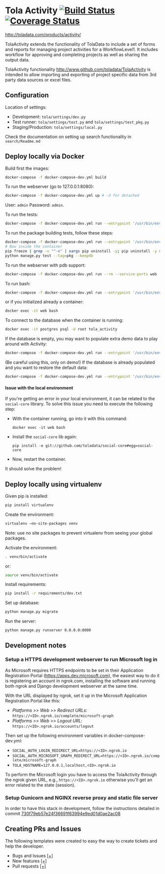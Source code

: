 # Tola Activity [![Build Status](https://travis-ci.org/toladata/TolaActivity.svg?branch=master)](https://travis-ci.org/toladata/TolaActivity) [![Coverage Status](https://coveralls.io/repos/github/toladata/TolaActivity/badge.svg)](https://coveralls.io/github/toladata/TolaActivity)

http://toladata.com/products/activity/

TolaActivity extends the functionality of TolaData to include a set of forms and
reports for managing project activities for a WorkflowLevel1.  It includes workflow for approving
and completing projects as well as sharing the output data.

TolaActivity functionality http://www.github.com/toladata/TolaActivity is intended to allow importing
and exporting of project specific data from 3rd party data sources or excel
files.


## Configuration

Location of settings:

* Development: `tola/settings/dev.py`
* Test runner: `tola/settings/test.py` and `tola/settings/test_pkg.py`
* Staging/Production: `tola/settings/local.py`

Check the documentation on setting up search functionality in `search/Readme.md`


## Deploy locally via Docker

Build first the images:

```bash
docker-compose -f docker-compose-dev.yml build
```

To run the webserver (go to 127.0.0.1:8080):

```bash
docker-compose -f docker-compose-dev.yml up # -d for detached
```

User: `admin`
Password: `admin`.

To run the tests:

```bash
docker-compose -f docker-compose-dev.yml run --entrypoint '/usr/bin/env' --rm web python manage.py test # --keepdb to run second time faster
```

To run the package building tests, follow these steps:

```bash
docker-compose -f docker-compose-dev.yml run --entrypoint '/usr/bin/env' --rm web bash
# Now inside the container
pip freeze | grep -v "^-e" | xargs pip uninstall -y; pip uninstall -y social_auth_core; cat requirements/base.txt | grep "^Django==\|^psycopg2" | xargs pip install; pip install -r requirements/pkg.txt
python manage.py test --tag=pkg --keepdb
```

To run the webserver with pdb support:

```bash
docker-compose -f docker-compose-dev.yml run --rm --service-ports web
```

To run bash:

```bash
docker-compose -f docker-compose-dev.yml run --entrypoint '/usr/bin/env' --rm web bash
```

or if you initialized already a container:

```bash
docker exec -it web bash
```

To connect to the database when the container is running:

```bash
docker exec -it postgres psql -U root tola_activity
```

If the database is empty, you may want to populate extra demo data to play
around with Activity:

```bash
docker-compose -f docker-compose-dev.yml run --entrypoint '/usr/bin/env' --rm web python manage.py loadinitialdata  --demo
```

(Be careful using this, only on demo!) If the database is already populated and
you want to restore the default data:

```bash
docker-compose -f docker-compose-dev.yml run --entrypoint '/usr/bin/env' --rm web python manage.py loadinitialdata  --restore
```

#### Issue with the local environment

If you're getting an error in your local environment, it can be related to 
the `social-core` library. To solve this issue you need to execute the 
following step:

- With the container running, go into it with this command:
  
  `docker exec -it web bash`
  
- Install the `social-core` lib again:

  `pip install -e git://github.com/toladata/social-core#egg=social-core`

- Now, restart the container.

It should solve the problem!


## Deploy locally using virtualenv

Given pip is installed:

```bash
pip install virtualenv
```

Create the environment:

```bash
virtualenv —no-site-packages venv
````

Note: use no site packages to prevent virtualenv from seeing your global packages.

Activate the environment:

```bash
. venv/bin/activate
```

or:

```bash
source venv/bin/activate
```

Install requirements:

```bash
pip install -r requirements/dev.txt
```

Set up database:

```bash
python manage.py migrate
```

Run the server:

```bash
python manage.py runserver 0.0.0.0:8000
```

## Development notes

### Setup a HTTPS development webserver to run Microsoft log in

As Microsoft requires HTTPS endpoints to be set in their Application
Registration Portal (https://apps.dev.microsoft.com), the easiest way to do it
is registering an account in ngrok.com, installing the software and running
both ngrok and Django development webserver at the same time.

With the URL displayed by ngrok, set it up in the Microsoft Application
Registration Portal like this:

* *Platforms >> Web >> Redirect URLs*: `https://<ID>.ngrok.io/complete/microsoft-graph`
* *Platforms >> Web >> Logout URL*: `https://<ID>.ngrok.io/accounts/logout`

Then set up the following environment variables in docker-compose-dev.yml:

* `SOCIAL_AUTH_LOGIN_REDIRECT_URL=https://<ID>.ngrok.io`
* `SOCIAL_AUTH_MICROSOFT_GRAPH_REDIRECT_URL=https://<ID>.ngrok.io/complete/microsoft-graph`
* `TOLA_HOSTNAME=127.0.0.1,localhost,<ID>.ngrok.io`

To perform the Microsoft login you have to access the TolaActivity through the ngrok given URL, e.g., `https://<ID>.ngrok.io` otherwise you'll get an error related to the state (session).

### Setup Gunicorn and NGINX reverse proxy and static file server

In order to have this stack in development, follow the instructions detailed
in commit [730f79eb57e24f36691f63994e9ed01d0ae2ac08](https://github.com/toladata/TolaActivity/commit/730f79eb57e24f36691f63994e9ed01d0ae2ac08)

## Creating PRs and Issues
The following templates were created to easy the way to create tickets and help the developer.

- Bugs and Issues [[+]](https://github.com/toladata/TolaActivity/issues/new)
- New features [[+]](https://github.com/toladata/TolaActivity/issues/new?template=new_features.md)
- Pull requests [[+]](https://github.com/toladata/TolaActivity/compare/dev-v2?expand=1)